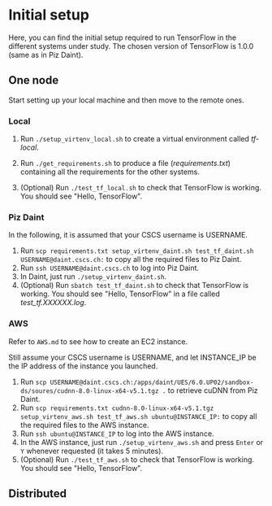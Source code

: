 # Initial setup

Here, you can find the initial setup required to run TensorFlow in the different systems under study.
The chosen version of TensorFlow is 1.0.0 (same as in Piz Daint).


## One node

Start setting up your local machine and then move to the remote ones.

### Local
1. Run `./setup_virtenv_local.sh` to create a virtual environment called *tf-local*.
2. Run `./get_requirements.sh` to produce a file (*requirements.txt*) containing all the requirements for the other systems.

3. (Optional) Run `./test_tf_local.sh` to check that TensorFlow is working. You should see "Hello, TensorFlow".

### Piz Daint
In the following, it is assumed that your CSCS username is USERNAME.

1. Run `scp requirements.txt setup_virtenv_daint.sh test_tf_daint.sh USERNAME@daint.cscs.ch:` to copy all the required files to Piz Daint.
2. Run `ssh USERNAME@daint.cscs.ch` to log into Piz Daint.
3. In Daint, just run `./setup_virtenv_daint.sh`.
5. (Optional) Run `sbatch test_tf_daint.sh` to check that TensorFlow is working. You should see "Hello, TensorFlow" in a file called *test_tf.XXXXXX.log*.

### AWS
Refer to `AWS.md` to see how to create an EC2 instance.

Still assume your CSCS username is USERNAME, and let INSTANCE_IP be the IP address of the instance you launched.

1. Run `scp USERNAME@daint.cscs.ch:/apps/daint/UES/6.0.UP02/sandbox-ds/soures/cudnn-8.0-linux-x64-v5.1.tgz .` to retrieve cuDNN from Piz Daint.
2. Run `scp requirements.txt cudnn-8.0-linux-x64-v5.1.tgz setup_virtenv_aws.sh test_tf_aws.sh ubuntu@INSTANCE_IP:` to copy all the required files to the AWS instance.
3. Run `ssh ubuntu@INSTANCE_IP` to log into the AWS instance.
4. In the AWS instance, just run `./setup_virtenv_aws.sh` and press `Enter` or `Y` whenever requested (it takes 5 minutes).
5. (Optional) Run `./test_tf_aws.sh` to check that TensorFlow is working. You should see "Hello, TensorFlow".


## Distributed
